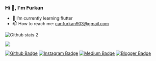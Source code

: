 ### Hi 👋, I'm Furkan


- 🌱 I’m currently learning flutter                                          
- 📫 How to reach me: canfurkan903@gmail.com
                                                                                                    

![Github stats 2](https://github-readme-stats.vercel.app/api?username=furkancan2107&show_icons=true&theme=radical)

<img src="https://c.tenor.com/wYnHeDIp24oAAAAC/kod-yazın-yazılım-yapın.gif" width="auto">


[![Github Badge](https://img.shields.io/badge/-Github-000?style=quare&labelColor=000&logo=Github&logoColor=white&link=https://github.com/furkancan2107)](https://github.com/furkancan2107) 
[![Instagram Badge](https://img.shields.io/badge/-Instagram-C13584?style=flat-quare&labelColor=C13584&logo=instagram&logoColor=white&link=link)](link) 
[![Medium Badge](https://img.shields.io/badge/-Medium-757575?style=flat-quare&labelColor=757575&logo=Medium&logoColor=white&link=link)](link) 
[![Blogger Badge](https://img.shields.io/badge/-Blogger-FF9800?style=flat-quare&labelColor=FF9800&logo=Blogger&logoColor=white&link=link)](link)


 






